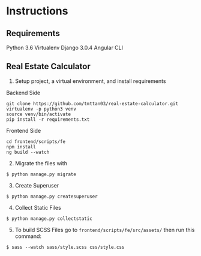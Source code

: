 # Instructions

## Requirements
Python 3.6
Virtualenv
Django 3.0.4
Angular CLI

## Real Estate Calculator
1. Setup project, a virtual environment, and install requirements

Backend Side
```
git clone https://github.com/tmttan03/real-estate-calculator.git
virtualenv -p python3 venv
source venv/bin/activate
pip install -r requirements.txt
```

Frontend Side
```
cd frontend/scripts/fe
npm install
ng build --watch
```

2. Migrate the files with
```
$ python manage.py migrate
```

3. Create Superuser
```
$ python manage.py createsuperuser
```

4. Collect Static Files  
```
$ python manage.py collectstatic
```

5. To build SCSS Files go to `frontend/scripts/fe/src/assets/` then run this command:
```
$ sass --watch sass/style.scss css/style.css
```

